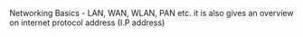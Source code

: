 Networking Basics - LAN, WAN, WLAN, PAN etc. it is also gives an overview on internet protocol address (I.P address)

